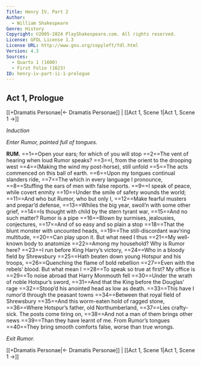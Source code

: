 ```yaml
---
Title: Henry IV, Part 2
Author: 
  - William Shakespeare
Genre: History
Copyright: ©2005-2024 PlayShakespeare.com. All rights reserved.
License: GFDL License 1.3
License URL: http://www.gnu.org/copyleft/fdl.html
Version: 4.3
Sources:
  - Quarto 1 (1600)
  - First Folio (1623)
ID: henry-iv-part-ii-1-prologue
---
```


## Act 1, Prologue
[[+Dramatis Personae|← Dramatis Personae]] | [[Act 1, Scene 1|Act 1, Scene 1 →]]


*Induction*


*Enter Rumor, painted full of tongues.*

**RUM.**
==1==Open your ears; for which of you will stop
==2==The vent of hearing when loud Rumor speaks?
==3==I, from the orient to the drooping west
==4==(Making the wind my post-horse), still unfold
==5==The acts commenced on this ball of earth.
==6==Upon my tongues continual slanders ride,
==7==The which in every language I pronounce,
==8==Stuffing the ears of men with false reports.
==9==I speak of peace, while covert enmity
==10==Under the smile of safety wounds the world;
==11==And who but Rumor, who but only I,
==12==Make fearful musters and prepar’d defense,
==13==Whiles the big year, swoll’n with some other grief,
==14==Is thought with child by the stern tyrant war,
==15==And no such matter? Rumor is a pipe
==16==Blown by surmises, jealousies, conjectures,
==17==And of so easy and so plain a stop
==18==That the blunt monster with uncounted heads,
==19==The still-discordant wav’ring multitude,
==20==Can play upon it. But what need I thus
==21==My well-known body to anatomize
==22==Among my household? Why is Rumor here?
==23==I run before King Harry’s victory,
==24==Who in a bloody field by Shrewsbury
==25==Hath beaten down young Hotspur and his troops,
==26==Quenching the flame of bold rebellion
==27==Even with the rebels’ blood. But what mean I
==28==To speak so true at first? My office is
==29==To noise abroad that Harry Monmouth fell
==30==Under the wrath of noble Hotspur’s sword,
==31==And that the King before the Douglas’ rage
==32==Stoop’d his anointed head as low as death.
==33==This have I rumor’d through the peasant towns
==34==Between that royal field of Shrewsbury
==35==And this worm-eaten hold of ragged stone,
==36==Where Hotspur’s father, old Northumberland,
==37==Lies crafty-sick. The posts come tiring on,
==38==And not a man of them brings other news
==39==Than they have learnt of me. From Rumor’s tongues
==40==They bring smooth comforts false, worse than true wrongs.


*Exit Rumor.*

[[+Dramatis Personae|← Dramatis Personae]] | [[Act 1, Scene 1|Act 1, Scene 1 →]]